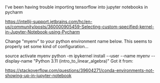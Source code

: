 I've been having trouble importing tensorflow into jupyter notebooks in pycharm

https://intellij-support.jetbrains.com/hc/en-us/community/posts/360000905459-Selecting-custom-specified-kernel-in-Jupyter-Notebook-using-Pycharm

Change "myenv" to your python environment name below.  This seems to properly set some kind of configuration...

source activate myenv
python -m ipykernel install --user --name myenv --display-name "Python 3.11 (intro_to_linear_algebra)"
Got it from:

https://stackoverflow.com/questions/39604271/conda-environments-not-showing-up-in-jupyter-notebook
